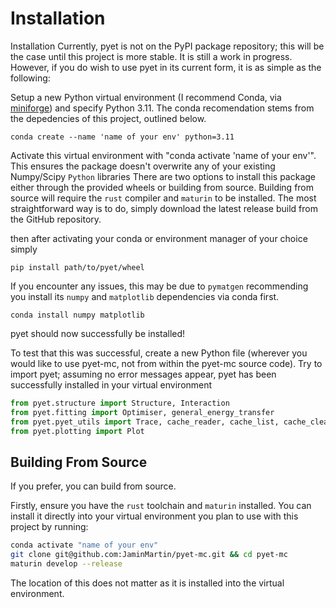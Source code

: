 # Installation
 Installation
Currently, pyet is not on the PyPI package repository; this will be the case until this project is more stable. It is still a work in progress. However, if you do wish to use pyet in its current form, it is as simple as the following:

Setup a new Python virtual environment (I recommend Conda, via [miniforge]()) and specify Python 3.11. The conda recomendation stems from the depedencies of this project, outlined below. 

```
conda create --name 'name of your env' python=3.11
```

Activate this virtual environment with "conda activate 'name of your env'". This ensures the package doesn't overwrite any of your existing Numpy/Scipy `Python` libraries
There are two options to install this package either through the provided wheels or building from source. Building from source will require the `rust` compiler and `maturin` to be installed.
The most straightforward way is to do, simply download the latest release build from the GitHub repository. 

then after activating your conda or environment manager of your choice simply 

```
pip install path/to/pyet/wheel
```

If you encounter any issues, this may be due to `pymatgen` recommending you install its `numpy` and `matplotlib` dependencies via conda first.

```
conda install numpy matplotlib
```

pyet should now successfully be installed! 


To test that this was successful, create a new Python file (wherever you would like to use pyet-mc, not from within the pyet-mc source code).
Try to import pyet; assuming no error messages appear, pyet has been successfully installed in your virtual environment

```python
from pyet.structure import Structure, Interaction
from pyet.fitting import Optimiser, general_energy_transfer
from pyet.pyet_utils import Trace, cache_reader, cache_list, cache_clear
from pyet.plotting import Plot
```

## Building From Source

If you prefer, you can build from source. 

Firstly, ensure you have the `rust` toolchain and `maturin` installed. You can install it directly into your virtual environment you plan to use with this project by running:

```bash
conda activate "name of your env"
git clone git@github.com:JaminMartin/pyet-mc.git && cd pyet-mc 
maturin develop --release
```
The location of this does not matter as it is installed into the virtual environment. 